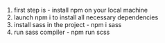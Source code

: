 1) first step is - install npm on your local machine
2) launch npm i to install all necessary dependencies
3) install sass in the project -  npm i sass
4) run sass compiler -  npm run scss

